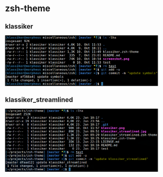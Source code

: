 # zsh-theme

## klassiker
![klassiker](klassiker.png)

## klassiker_streamlined
![klassiker_streamlined](klassiker_streamlined.png)
